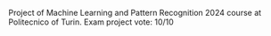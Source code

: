Project of Machine Learning and Pattern Recognition 2024 course at Politecnico of Turin. Exam project vote: 10/10
